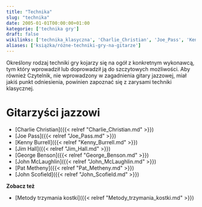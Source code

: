 ```yaml
---
title: "Technika"
slug: "technika"
date: 2005-01-01T00:00:00+01:00
kategorie: ['technika gry']
draft: false
wikilinks: ['technika_klasyczna', 'Charlie_Christian', 'Joe_Pass', 'Kenny_Burrell', 'Jim_Hall', 'George_Benson', 'John_McLaughlin', 'Pat_Metheny', 'John_Scofield', 'Metody_trzymania_kostki']
aliases: ['książka/różne-techniki-gry-na-gitarze']
---
```

Określony rodzaj techniki gry kojarzy się na ogół z konkretnym
wykonawcą, tym który wprowadził lub doprowadził ją do szczytowych
możliwości. Aby również Czytelnik, nie wprowadzony w zagadnienia gitary
jazzowej, miał jakiś punkt odniesienia, powinien zapoznać się z zarysami
techniki klasycznej<!-- link nie odnosił się do niczego -->.

# Gitarzyści jazzowi

  - [Charlie Christian]({{< relref "Charlie_Christian.md" >}})
  - [Joe Pass]({{< relref "Joe_Pass.md" >}})
  - [Kenny Burrell]({{< relref "Kenny_Burrell.md" >}})
  - [Jim Hall]({{< relref "Jim_Hall.md" >}})
  - [George Benson]({{< relref "George_Benson.md" >}})
  - [John McLaughlin]({{< relref "John_McLaughlin.md" >}})
  - [Pat Metheny]({{< relref "Pat_Metheny.md" >}})
  - [John Scofield]({{< relref "John_Scofield.md" >}})

**Zobacz też**

  - [Metody trzymania kostki]({{< relref "Metody_trzymania_kostki.md" >}})

